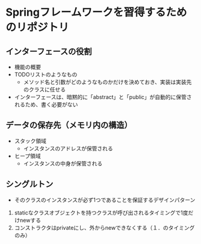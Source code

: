 # Springフレームワークを習得するためのリポジトリ

## インターフェースの役割

- 機能の概要
- TODOリストのようなもの
  - メソッド名と引数がどのようなものかだけを決めておき、実装は実装先のクラスに任せる
- インターフェースは、暗黙的に「abstract」と「public」が自動的に保管されるため、書く必要がない

## データの保存先（メモリ内の構造）

- スタック領域
  - インスタンスのアドレスが保管される
- ヒープ領域
  - インスタンスの中身が保管される

## シングルトン

- そのクラスのインスタンスが必ず1つであることを保証するデザインパターン
1. staticなクラスオブジェクトを持つクラスが呼び出されるタイミングで1度だけnewする
2. コンストラクタはprivateにし、外からnewできなくする（１．のタイミングのみ）
